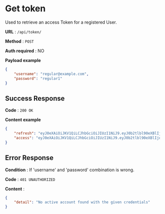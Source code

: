 # Get token

Used to retrieve an access Token for a registered User.

**URL** : `/api/token/`

**Method** : `POST`

**Auth required** : NO

**Payload example**

```json
{
    "username": "regular@example.com",
    "password": "regular1"
}
```

## Success Response

**Code** : `200 OK`

**Content example**

```json
{
    "refresh": "eyJ0eXAiOiJKV1QiLCJhbGciOiJIUzI1NiJ9.eyJ0b2tlbl90eXBlIjoicmVmcmVzaCIsImV4cCI6MTU5Mzk2NTg5OSwianRpIjoiNDI4OGRlNDQ0YWYxNGEwZWEzNjM5YWNlYTJiZDllMmMiLCJ1c2VyX2lkIjoxMjV9.7O9a80jqSnfqr2xDs1pRcq5tftqnUkWypHPJTJvlg9Q",
    "access": "eyJ0eXAiOiJKV1QiLCJhbGciOiJIUzI1NiJ9.eyJ0b2tlbl90eXBlIjoiYWNjZXNzIiwiZXhwIjoxNTkyNjY5ODk5LCJqdGkiOiIwM2RiMTUyMjRkZGU0ZjAwYjdiNDE3YjIzODg5ZWRjOSIsInVzZXJfaWQiOjEyNX0.suZteUqIyFdIOpmKRkhQ2GrOMMxQtH7wKTwH-MN-dr4"
}
```

## Error Response

**Condition** : If 'username' and 'password' combination is wrong.

**Code** : `401 UNAUTHORIZED`

**Content** :

```json
{
    "detail": "No active account found with the given credentials"
}
```
